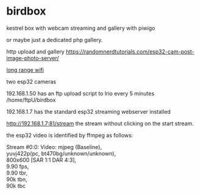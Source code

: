 # birdbox
kestrel box with webcam streaming and gallery with piwigo

or maybe just a dedicated php gallery. 

http upload and gallery https://randomnerdtutorials.com/esp32-cam-post-image-photo-server/

[long range wifi](https://www.hackster.io/news/long-range-wifi-for-the-esp32-9429ab89f450)

two esp32 cameras

192.168.1.50  has an ftp upload script to lrio every 5 minutes /home/ftpU/birdbox

192.168.1.7 has the standard esp32 streaming webserver installed

http://192.168.1.7:81/stream the stream without clicking on the start stream.

the esp32 video is identified by ffmpeg as follows: 

Stream #0:0: Video: mjpeg (Baseline),  
yuvj422p(pc, bt470bg/unknown/unknown),  
800x600 [SAR 1:1 DAR 4:3],  
9.90 fps,  
9.90 tbr,  
90k tbn,  
90k tbc  
